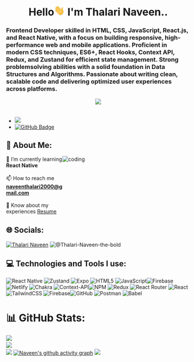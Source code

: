 <h1 align="center">Hello<img src="https://raw.githubusercontent.com/ABSphreak/ABSphreak/master/gifs/Hi.gif" width="30px"> I'm Thalari Naveen..

</h1> 

<h3>Frontend Developer skilled in HTML, CSS, JavaScript,
React.js, and React Native, with a focus on building
responsive, high-performance web and mobile
applications. Proficient in modern CSS techniques,
ES6+, React Hooks, Context API, Redux, and Zustand
for efficient state management. Strong problemsolving abilities with a solid foundation in Data
Structures and Algorithms. Passionate about writing
clean, scalable code and delivering optimized user
experiences across platforms.</h3>

<div align="center">
 <img src="https://github.com/Anmol-Baranwal/Cool-GIFs-For-GitHub/assets/74038190/80728820-e06b-4f96-9c9e-9df46f0cc0a5" width="1000">
  
</div>

 <br/>
 
 -   ![](https://komarev.com/ghpvc/?username=Naveen05-lang&color=blueviolet&style=plastic&label=VISITORS)
 -   <a href="https://github.com/Naveen05-lang?tab=followers"><img src="https://img.shields.io/github/followers/Naveen05-lang?label=Followers&style=social" alt="GitHub Badge"></a>
  


## 💫 About Me:
<img align="right" alt="coding" height="200px" width="350px" src="https://github.com/Anmol-Baranwal/Cool-GIFs-For-GitHub/assets/74038190/85cb9521-97c0-4a65-9358-7db8099fac7f">

🌱 I’m currently learning **React Native**<br><br> 📫 How to reach me **naveenthalari2000@gmail.com**<br><br>📄 Know about my experiences [Resume](https://drive.google.com/file/d/1wL0kiHwX14XOt8pquPJQaDm6VAjFYHO5/view?usp=sharing)

## 🌐 Socials:
<a href="https://www.linkedin.com/in/naveen-thalari-916094257/" target="blank"><img align="center" src="https://raw.githubusercontent.com/rahuldkjain/github-profile-readme-generator/master/src/images/icons/Social/linked-in-alt.svg" alt="Thalari Naveen" height="30" width="40" /></a>
<img align="center" src="https://raw.githubusercontent.com/rahuldkjain/github-profile-readme-generator/master/src/images/icons/Social/codepen.svg" alt="@Thalari-Naveen-the-bold" height="30" width="40" /></a>

## 💻 Technologies and Tools I use:
![React Native](https://img.shields.io/badge/React_Native-20232A?style=for-the-badge&logo=react&logoColor=61DAFB) ![Zustand](https://img.shields.io/badge/Zustand-8B5CF6?style=for-the-badge&logo=Zustand&logoColor=white) ![Expo](https://img.shields.io/badge/Expo-000020?style=for-the-badge&logo=expo&logoColor=white) ![HTML5](https://img.shields.io/badge/html5-%23E34F26.svg?style=for-the-badge&logo=html5&logoColor=white) ![JavaScript](https://img.shields.io/badge/javascript-%23323330.svg?style=for-the-badge&logo=javascript&logoColor=%23F7DF1E)![Firebase](https://img.shields.io/badge/firebase-%23039BE5.svg?style=for-the-badge&logo=firebase) ![Netlify](https://img.shields.io/badge/netlify-%23000000.svg?style=for-the-badge&logo=netlify&logoColor=#00C7B7) ![Chakra](https://img.shields.io/badge/chakra-%234ED1C5.svg?style=for-the-badge&logo=chakraui&logoColor=white) ![Context-API](https://img.shields.io/badge/Context--Api-000000?style=for-the-badge&logo=react)![NPM](https://img.shields.io/badge/NPM-%23CB3837.svg?style=for-the-badge&logo=npm&logoColor=white) ![Redux](https://img.shields.io/badge/redux-%23593d88.svg?style=for-the-badge&logo=redux&logoColor=white) ![React Router](https://img.shields.io/badge/React_Router-CA4245?style=for-the-badge&logo=react-router&logoColor=white) ![React](https://img.shields.io/badge/react-%2320232a.svg?style=for-the-badge&logo=react&logoColor=%2361DAFB) ![TailwindCSS](https://img.shields.io/badge/tailwindcss-%2338B2AC.svg?style=for-the-badge&logo=tailwind-css&logoColor=white) ![Firebase](https://img.shields.io/badge/firebase-a08021?style=for-the-badge&logo=firebase&logoColor=ffcd34)![GitHub](https://img.shields.io/badge/github-%23121011.svg?style=for-the-badge&logo=github&logoColor=white) ![Postman](https://img.shields.io/badge/Postman-FF6C37?style=for-the-badge&logo=postman&logoColor=white) ![Babel](https://img.shields.io/badge/Babel-F9DC3e?style=for-the-badge&logo=babel&logoColor=black)
# 📊 GitHub Stats:

![](https://github-readme-stats.vercel.app/api?username=Naveen05-lang&theme=dark&hide_border=false&include_all_commits=false&count_private=false)<br/>
![](https://github-readme-streak-stats.herokuapp.com/?user=Naveen05-lang&theme=dark&hide_border=false)<br/>
![](https://github-readme-stats.vercel.app/api/top-langs/?username=Naveen05-lang&theme=dark&hide_border=false&include_all_commits=false&count_private=false&layout=compact)
[![Naveen's github activity graph](https://github-readme-activity-graph.vercel.app/graph?username=Naveen05-lang&bg_color=241f31&color=deddda&line=53b14f&point=deddda&area=true&hide_border=true)](https://github.com/Naveen05-lang/github-readme-activity-graph)
[![](https://visitcount.itsvg.in/api?id=Naveen05-lang&icon=0&color=0)](https://visitcount.itsvg.in)
